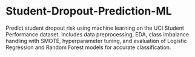 # Student-Dropout-Prediction-ML
Predict student dropout risk using machine learning on the UCI Student Performance dataset. Includes data preprocessing, EDA, class imbalance handling with SMOTE, hyperparameter tuning, and evaluation of Logistic Regression and Random Forest models for accurate classification.
